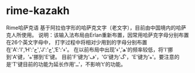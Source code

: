 # rime-kazakh
Rime哈萨克语
  基于阿拉伯字形的哈萨克文字（老文字），目前由中国境内的哈萨克人所使用。
  说明：该输入法布局由Erlan重新布置，因常用哈萨克字母分别布置在26个英文字母中，
  打字过程中将相对少用到的字母分别布置在'A':'ا','H':'ح','J':'ج','E':'ء'。
  在以前布局中出现'ھ','ء'的频率较低，将'ا'挪到'A'键，'ە'挪到'E'键。
  目前'F'键为'ف'，'G'键为'گ'，'E'键为'ە'。要注意的是'T'键目前的功能为延长作用'ــ'，不影响't'的功能。
